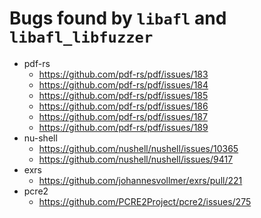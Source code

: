 # Bugs found by `libafl` and `libafl_libfuzzer`

* pdf-rs
    * <https://github.com/pdf-rs/pdf/issues/183>
    * <https://github.com/pdf-rs/pdf/issues/184>
    * <https://github.com/pdf-rs/pdf/issues/185>
    * <https://github.com/pdf-rs/pdf/issues/186>
    * <https://github.com/pdf-rs/pdf/issues/187>
    * <https://github.com/pdf-rs/pdf/issues/189>
* nu-shell
    * https://github.com/nushell/nushell/issues/10365
    * https://github.com/nushell/nushell/issues/9417
* exrs
    * https://github.com/johannesvollmer/exrs/pull/221
* pcre2
    * https://github.com/PCRE2Project/pcre2/issues/275

